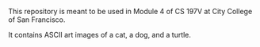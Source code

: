 This repository is meant to be used in Module 4 of CS 197V at City College of San Francisco.

It contains ASCII art images of a cat, a dog, and a turtle.

